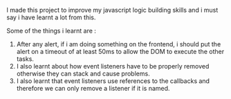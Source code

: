 I made this project to improve my javascript logic building skills and i must say i have learnt a lot from this.

Some of the things i learnt are : 
1. After any alert, if i am doing something on the frontend, i should put the alert on a timeout of at least 50ms to allow the DOM to execute the other tasks.
2. I also learnt about how event listeners have to be properly removed otherwise they can stack and cause problems.
3. I also learnt that event listeners use references to the callbacks and therefore we can only remove a listener if it is named.
